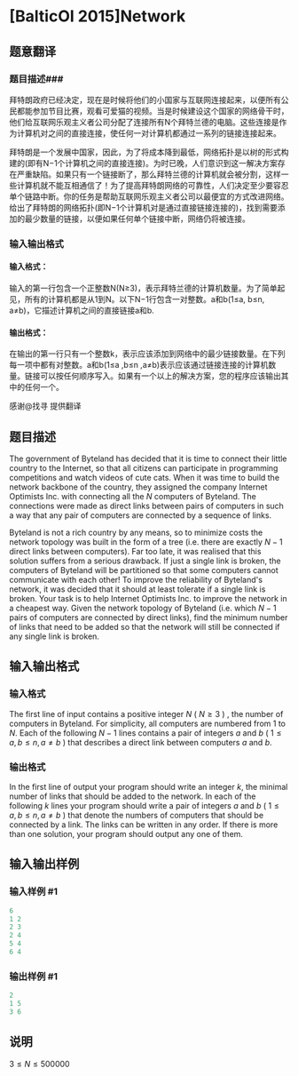 # [BalticOI 2015]Network

## 题意翻译

### 题目描述###

拜特朗政府已经决定，现在是时候将他们的小国家与互联网连接起来，以便所有公民都能参加节目比赛，观看可爱猫的视频。当是时候建设这个国家的网络骨干时，他们给互联网乐观主义者公司分配了连接所有N个拜特兰德的电脑。这些连接是作为计算机对之间的直接连接，使任何一对计算机都通过一系列的链接连接起来。

拜特朗是一个发展中国家，因此，为了将成本降到最低，网络拓扑是以树的形式构建的(即有N−1个计算机之间的直接连接)。为时已晚，人们意识到这一解决方案存在严重缺陷。如果只有一个链接断了，那么拜特兰德的计算机就会被分割，这样一些计算机就不能互相通信了！为了提高拜特朗网络的可靠性，人们决定至少要容忍单个链路中断。你的任务是帮助互联网乐观主义者公司以最便宜的方式改进网络。给出了拜特朗的网络拓扑(即N−1个计算机对是通过直接链接连接的)，找到需要添加的最少数量的链接，以便如果任何单个链接中断，网络仍将被连接。

### 输入输出格式

#### 输入格式：

输入的第一行包含一个正整数N(N≥3)，表示拜特兰德的计算机数量。为了简单起见，所有的计算机都是从1到N。以下N−1行包含一对整数。a和b(1≤a, b≤n, a≠b)，它描述计算机之间的直接链接a和b.

#### 输出格式：

在输出的第一行只有一个整数k，表示应该添加到网络中的最少链接数量。在下列每一项中都有对整数。a和b(1≤a ,b≤n ,a≠b)表示应该通过链接连接的计算机数量。链接可以按任何顺序写入。如果有一个以上的解决方案，您的程序应该输出其中的任何一个。

感谢@找寻 提供翻译

## 题目描述

The government of Byteland has decided that it is time to connect their little country to the Internet, so that all citizens can participate in programming competitions and watch videos of cute cats. When it was time to build the network backbone of the country, they assigned the company Internet Optimists Inc. with connecting all the $N$ computers of Byteland. The connections were made as direct links between pairs of computers in such a way that any pair of computers are connected by a sequence of links.

Byteland is not a rich country by any means, so to minimize costs the network topology was built in the form of a tree (i.e. there are exactly $N-1$ direct links between computers). Far too late, it was realised that this solution suffers from a serious drawback. If just a single link is broken, the computers of Byteland will be partitioned so that some computers cannot communicate with each other! To improve the reliability of Byteland's network, it was decided that it should at least tolerate if a single link is broken. Your task is to help Internet Optimists Inc. to improve the network in a cheapest way. Given the network topology of Byteland (i.e. which $N-1$ pairs of computers are connected by direct links), find the minimum number of links that need to be added so that the network will still be connected if any single link is broken.

## 输入输出格式

### 输入格式

The first line of input contains a positive integer $N$ ( $N \geq 3$ ) , the number of computers in Byteland. For simplicity, all computers are numbered from $1$ to $N$. Each of the following $N-1$ lines contains a pair of integers $a$ and $b$ ( $1\leq a,b \leq n,a \ne b$ ) that describes a direct link between computers $a$ and $b$.

### 输出格式

In the first line of output your program should write an integer $k$, the minimal number of links that should be added to the network. In each of the following $k$ lines your program should write a pair of integers $a$ and $b$ ( $1\leq a,b \leq n,a \ne b$ ) that denote the numbers of computers that should be connected by a link. The links can be written in any order. If there is more than one solution, your program should output any one of them.

## 输入输出样例

### 输入样例 #1

```cpp
6
1 2
2 3
2 4
5 4
6 4
```


### 输出样例 #1

```cpp
2
1 5
3 6
```


## 说明

$3 \le N \le 500000$

